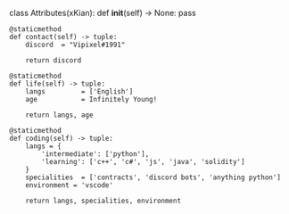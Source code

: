 class Attributes(xKian):
	def __init__(self) -> None:
	    pass
	
	@staticmethod
	def contact(self) -> tuple:
	    discord  = "Vipixel#1991"
	    
	    return discord
	
	@staticmethod
	def life(self) -> tuple:
		langs         = ['English']
		age           = Infinitely Young!
		
		return langs, age
	
	@staticmethod
	def coding(self) -> tuple:
		langs = {
			'intermediate': ['python'],
			'learning': ['c++', 'c#', 'js', 'java', 'solidity']
		}
		specialities  = ['contracts', 'discord bots', 'anything python']
		environment = 'vscode'
		
		return langs, specialities, environment
	


